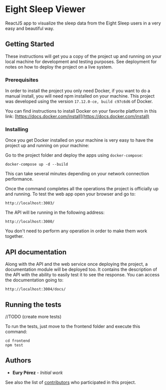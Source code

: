 # Eight Sleep Viewer

ReactJS app to visualize the sleep data from the Eight Sleep users in a very easy and beautiful way.

## Getting Started

These instructions will get you a copy of the project up and running on your local machine for development and testing purposes. See deployment for notes on how to deploy the project on a live system.

### Prerequisites

In order to install the project you only need Docker, if you want to do a manual install, you will need npm installed on your machine. This project was developed using the version `17.12.0-ce, build c97c6d6` of Docker.

You can find instructions to install Docker on your favorite platform in this link: [https://docs.docker.com/install](https://docs.docker.com/install)

### Installing

Once you get Docker installed on your machine is very easy to have the project up and running on your machine:

Go to the project folder and deploy the apps using `docker-compose`:

```
docker-compose up -d --build
```

This can take several minutes depending on your network connection performance.

Once the command completes all the operations the project is officially up and running. To test the web app open your browser and go to:

````
http://localhost:3003/
````

The API will be running in the following address:

````
http://localhost:3000/
````

You don't need to perform any operation in order to make them work together.


## API documentation

Along with the API and the web service once deploying the project, a documentation module will be deployed too. It contains the description of the API with the ability to easily test it to see the response. You can access the documentation going to:

````
http://localhost:3004/docs/
````

## Running the tests

//TODO (create more tests)

To run the tests, just move to the frontend folder and execute this command:
````
cd frontend
npm test
````

## Authors

* **Eury Pérez** - *Initial work* 

See also the list of [contributors](https://github.com/euri16/eight-sleep-viewer/graphs/contributors) who participated in this project.